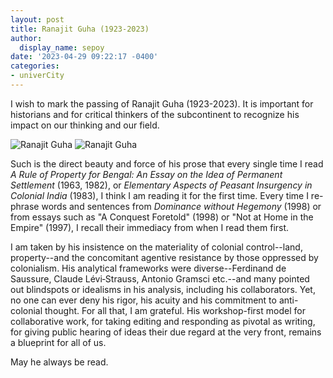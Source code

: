 ```yaml
---
layout: post
title: Ranajit Guha (1923-2023)
author:
  display_name: sepoy
date: '2023-04-29 09:22:17 -0400'
categories:
- univerCity
---
```


I wish to mark the passing of Ranajit Guha (1923-2023). It is important for historians and for critical thinkers of the subcontinent to recognize his impact on our thinking and our field.

![Ranajit Guha]({{site.baseurl}}/img/uploads/2023/IMG_9147.jpeg)
![Ranajit Guha]({{site.baseurl}}/img/uploads/2023/IMG_1651.jpeg)

Such is the direct beauty and force of his prose that every single time I read *A Rule of Property for Bengal: An Essay on the Idea of Permanent Settlement* (1963, 1982), or *Elementary Aspects of Peasant Insurgency in Colonial India* (1983), I think I am reading it for the first time. Every time I re-phrase words and sentences from *Dominance without Hegemony* (1998) or from essays such as "A Conquest Foretold" (1998) or "Not at Home in the Empire" (1997), I recall their immediacy from when I read them first.

I am taken by his insistence on the materiality of colonial control--land, property--and the concomitant agentive resistance by those oppressed by colonialism. His analytical frameworks were diverse--Ferdinand de Saussure, Claude Lévi‐Strauss, Antonio Gramsci etc.--and many pointed out blindspots or idealisms in his analysis, including his collaborators. Yet, no one can ever deny his rigor, his acuity and his commitment to anti-colonial thought. For all that, I am grateful. His workshop-first model for collaborative work, for taking editing and responding as pivotal as writing, for giving public hearing of ideas their due regard at the very front, remains a blueprint for all of us.  

May he always be read.
